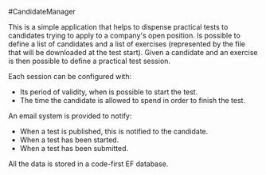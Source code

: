 #CandidateManager

This is a simple application that helps to dispense practical tests to candidates trying to apply to a company's open position. Is possible to define a list of candidates and a list of exercises (represented by the file that will be downloaded at the test start). Given a candidate and an exercise is then possible to define a practical test session.

Each session can be configured with:
- Its period of validity, when is possible to start the test.
- The time the candidate is allowed to spend in order to finish the test.

An email system is provided to notify:
- When a test is published, this is notified to the candidate.
- When a test has been started.
- When a test has been submitted.

All the data is stored in a code-first EF database.
